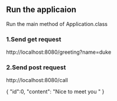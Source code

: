 ## Run the applicaion
Run the main method of Application.class

### 1.Send get request
http://localhost:8080/greeting?name=duke

### 2.Send post request
http://localhost:8080/call

{
	"id":0,
    "content": "Nice to meet you "
}
